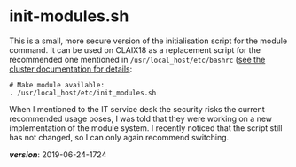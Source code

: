# init-modules.sh

This is a small, more secure version of the initialisation script for the module command. 
It can be used on CLAIX18 as a replacement script for the recommended one mentioned in
`/usr/local_host/etc/bashrc`
([see the cluster documentation for details](https://doc.itc.rwth-aachen.de/display/CC/modules+system):
```
# Make module available:
. /usr/local_host/etc/init_modules.sh
```

When I mentioned to the IT service desk the security risks the current recommended usage poses,
I was told that they were working on a new implementation of the module system.
I recently noticed that the script still has not changed, so I can only again recommend switching.

___version___: 2019-06-24-1724
